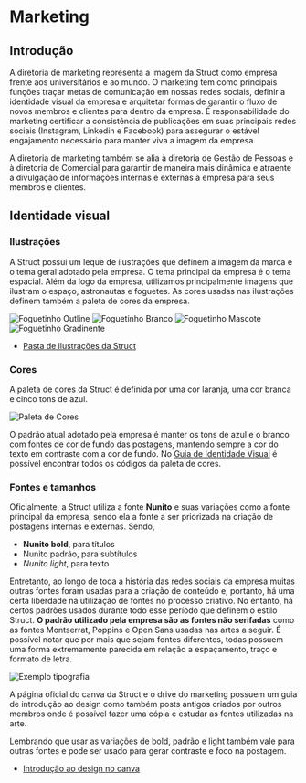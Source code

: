 # Marketing

## Introdução

A diretoria de marketing representa a imagem da Struct como empresa frente aos universitários e ao mundo. O marketing tem como principais funções traçar metas de comunicação em nossas redes sociais, definir a identidade visual da empresa e arquitetar formas de garantir o fluxo de novos membros e clientes para dentro da empresa. É responsabilidade do marketing certificar a consistência de publicações em suas principais redes sociais (Instagram, Linkedin e Facebook) para assegurar o estável engajamento necessário para manter viva a imagem da empresa.

A diretoria de marketing também se alia à diretoria de Gestão de Pessoas e à diretoria de Comercial para garantir de maneira mais dinâmica e atraente a divulgação de informações internas e externas à empresa para seus membros e clientes.

## Identidade visual

### Ilustrações

A Struct possui um leque de ilustrações que definem a imagem da marca e o tema geral adotado pela empresa. O tema principal da empresa é o tema espacial. Além da logo da empresa, utilizamos principalmente imagens que ilustram o espaço, astronautas e foguetes. As cores usadas nas ilustrações definem também a paleta de cores da empresa.

<!--
![Logo](../../imagens/marklogo-nobg.png) -->
<!-- ![Avatar](../../imagens/mark-avatar.png) -->

![Foguetinho Outline](../../imagens/mark-foguetinho-outline.png)
![Foguetinho Branco](../../imagens/mark-foguetinho-branco.png)
![Foguetinho Mascote](../../imagens/mark-foguetinho-mascote.png)
![Foguetinho Gradinente](../../imagens/mark-foguetinho-gradiente.png)

- [Pasta de ilustrações da Struct](https://drive.google.com/drive/folders/1QfWiJr3fs7sl3xAW_evLQY4XrkgUOBOD?usp=share_link)

### Cores

A paleta de cores da Struct é definida por uma cor laranja, uma cor branca e cinco tons de azul.

![Paleta de Cores](../../imagens/mark-paleta-de-cores.png)

O padrão atual adotado pela empresa é manter os tons de azul e o branco com fontes de cor de fundo das postagens, mantendo sempre a cor do texto em contraste com a cor de fundo. No [Guia de Identidade Visual](https://docs.google.com/document/d/1xknY_3sMofznJeSEs4GX9ZNZcgP9FO7a/edit?usp=share_link&ouid=109633766338475332543&rtpof=true&sd=true) é possível encontrar todos os códigos da paleta de cores.

### Fontes e tamanhos

Oficialmente, a Struct utiliza a fonte **Nunito** e suas variações como a fonte principal da empresa, sendo ela a fonte a ser priorizada na criação de postagens internas e externas.
Sendo,

- **Nunito bold**, para títulos
- Nunito padrão, para subtítulos
- _Nunito light_, para texto

Entretanto, ao longo de toda a história das redes sociais da empresa muitas outras fontes foram usadas para a criação de conteúdo e, portanto, há uma certa liberdade na utilização de fontes no processo criativo.
No entanto, há certos padrões usados durante todo esse período que definem o estilo Struct. **O padrão utilizado pela empresa são as fontes não serifadas** como as fontes Montserrat, Poppins e Open Sans usadas nas artes a seguir. É possível notar que por mais que sejam fontes diferentes, todas possuem uma forma extremamente parecida em relação a espaçamento, traço e formato de letra.

![Exemplo tipografia](../../imagens/mark-tipografia.png)

A página oficial do canva da Struct e o drive do marketing possuem um guia de introdução ao design como também posts antigos criados por outros membros onde é possível fazer uma cópia e estudar as fontes utilizadas na arte.

Lembrando que usar as variações de bold, padrão e light também vale para outras fontes e pode ser usado para gerar contraste e foco na postagem.

- [Introdução ao design no canva](https://www.canva.com/design/DAFL1Y8QbEM/H5DG1JZ4ZqFkfTsfLjXGhg/view?utm_content=DAFL1Y8QbEM&utm_campaign=designshare&utm_medium=link2&utm_source=sharebutton)
